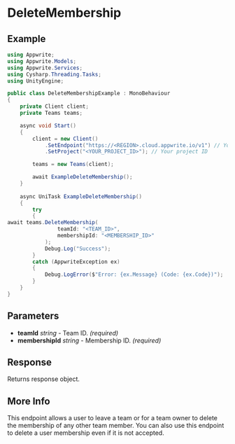 # DeleteMembership

## Example

```csharp
using Appwrite;
using Appwrite.Models;
using Appwrite.Services;
using Cysharp.Threading.Tasks;
using UnityEngine;

public class DeleteMembershipExample : MonoBehaviour
{
    private Client client;
    private Teams teams;

    async void Start()
    {
        client = new Client()
            .SetEndpoint("https://<REGION>.cloud.appwrite.io/v1") // Your API Endpoint
            .SetProject("<YOUR_PROJECT_ID>"); // Your project ID

        teams = new Teams(client);

        await ExampleDeleteMembership();
    }
    
    async UniTask ExampleDeleteMembership()
    {
        try
        {
await teams.DeleteMembership(
                teamId: "<TEAM_ID>",
                membershipId: "<MEMBERSHIP_ID>"
            );
            Debug.Log("Success");
        }
        catch (AppwriteException ex)
        {
            Debug.LogError($"Error: {ex.Message} (Code: {ex.Code})");
        }
    }
}
```

## Parameters

- **teamId** *string* - Team ID. *(required)* 
- **membershipId** *string* - Membership ID. *(required)* 

## Response

Returns response object.
## More Info

This endpoint allows a user to leave a team or for a team owner to delete the membership of any other team member. You can also use this endpoint to delete a user membership even if it is not accepted.
